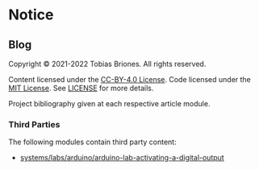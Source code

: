 # Notice

## Blog

Copyright © 2021-2022 Tobias Briones. All rights reserved.

Content licensed under the [CC-BY-4.0 License](LICENSE-CC). Code licensed under
the [MIT License](LICENSE-MIT). See [LICENSE](LICENSE.md) for more details.

Project bibliography given at each respective article module.

### Third Parties

The following modules contain third party content:

- [systems/labs/arduino/arduino-lab-activating-a-digital-output](systems/labs/arduino/arduino-lab-activating-a-digital-output/images/notice.md)
